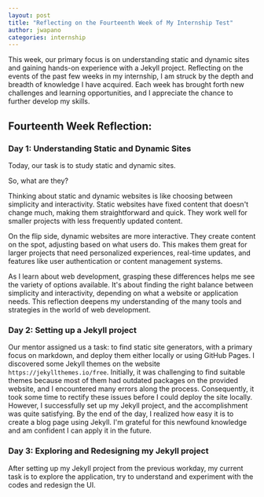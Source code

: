 ```yaml
---
layout: post
title: "Reflecting on the Fourteenth Week of My Internship Test"
author: jwapano
categories: internship
---
```

This week, our primary focus is on understanding static and dynamic sites and gaining hands-on experience with a Jekyll project. Reflecting on the events of the past few weeks in my internship, I am struck by the depth and breadth of knowledge I have acquired. Each week has brought forth new challenges and learning opportunities, and I appreciate the chance to further develop my skills.

## Fourteenth Week Reflection:

### Day 1: Understanding Static and Dynamic Sites

Today, our task is to study static and dynamic sites.

So, what are they?

Thinking about static and dynamic websites is like choosing between simplicity and interactivity. Static websites have fixed content that doesn't change much, making them straightforward and quick. They work well for smaller projects with less frequently updated content.

On the flip side, dynamic websites are more interactive. They create content on the spot, adjusting based on what users do. This makes them great for larger projects that need personalized experiences, real-time updates, and features like user authentication or content management systems.

As I learn about web development, grasping these differences helps me see the variety of options available. It's about finding the right balance between simplicity and interactivity, depending on what a website or application needs. This reflection deepens my understanding of the many tools and strategies in the world of web development.

### Day 2: Setting up a Jekyll project

Our mentor assigned us a task: to find static site generators, with a primary focus on markdown, and deploy them either locally or using GitHub Pages. I discovered some Jekyll themes on the website `https://jekyllthemes.io/free`. Initially, it was challenging to find suitable themes because most of them had outdated packages on the provided website, and I encountered many errors along the process. Consequently, it took some time to rectify these issues before I could deploy the site locally. However, I successfully set up my Jekyll project, and the accomplishment was quite satisfying. By the end of the day, I realized how easy it is to create a blog page using Jekyll. I'm grateful for this newfound knowledge and am confident I can apply it in the future.

### Day 3: Exploring and Redesigning my Jekyll project 

After setting up my Jekyll project from the previous workday, my current task is to explore the application, try to understand and experiment with the codes and redesign the UI.